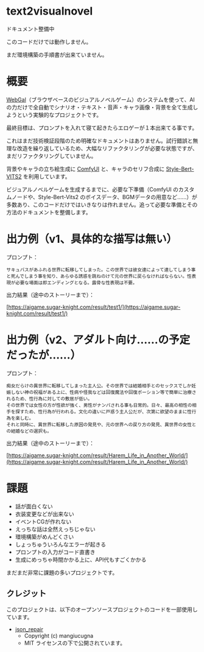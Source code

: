 # text2visualnovel

ドキュメント整備中

このコードだけでは動作しません。

まだ環境構築の手順書が出来ていません。

# 概要

[WebGal](https://openwebgal.com/ja/)（ブラウザベースのビジュアルノベルゲーム）のシステムを使って、AI の力だけで全自動でシナリオ・テキスト・音声・キャラ画像・背景を全て生成しようという実験的なプロジェクトです。

最終目標は、プロンプトを入れて寝て起きたらエロゲーが１本出来てる事です。

これはまだ技術検証段階のため明確なドキュメントはありません。試行錯誤と無理な改造を繰り返しているため、大幅なリファクタリングが必要な状態ですが、まだリファクタリングしていません。

背景やキャラの立ち絵生成に [ComfyUI](https://github.com/comfyanonymous/ComfyUI) と、キャラのセリフ合成に [Style-Bert-VITS2](https://github.com/litagin02/Style-Bert-VITS2) を利用しています。

ビジュアルノベルゲームを生成するまでに、必要な下準備（ComfyUI のカスタムノードや、Style-Bert-Vits2 のボイスデータ、BGMデータの用意など……）が多数あり、このコードだけではいきなりは作れません。追って必要な準備とその方法のドキュメントを整備します。

# 出力例（v1、具体的な描写は無い）

プロンプト：

    サキュバスがあふれる世界に転移してしまった。この世界では彼女達によって達してしまう事と死んでしまう事を知り、あらゆる誘惑を跳ねのけて元の世界に戻らなければならない。性表現が必要な場面は即エンディングとなる。露骨な性表現は不要。

出力結果（途中のストーリーまで）：

[https://aigame.sugar-knight.com/result/test1/](https://aigame.sugar-knight.com/result/test1/)

# 出力例（v2、アダルト向け……の予定だったが……）

プロンプト：

    痴女だらけの異世界に転移してしまった主人公。その世界では結婚相手とのセックスでしか妊娠しない神の祝福がある上に、性病や怪我などは回復魔法や回復ポーション等で簡単に治療されるため、性行為に対しての敷居が低い。
    その世界では女性の方が性欲が強く、男性がナンパされる事も日常的。日々、最高の相性の相手を探すため、性行為が行われる。文化の違いに戸惑う主人公だが、次第に欲望のままに性行為を楽しむ。
    それと同時に、異世界に転移した原因の発見や、元の世界への戻り方の発見、異世界の女性との結婚などの選択も。

出力結果（途中のストーリーまで）：

[https://aigame.sugar-knight.com/result/Harem_Life_in_Another_World/](https://aigame.sugar-knight.com/result/Harem_Life_in_Another_World/)

# 課題

- 話が面白くない
- 衣装変更などが出来ない
- イベントCGが作れない
- えっちな話は全然えっちじゃない
- 環境構築がめんどくさい
- しょっちゅういろんなエラーが起きる
- プロンプトの入力がコード直書き
- 生成にめっちゃ時間かかる上に、API代もすごくかかる

まだまだ非常に課題の多いプロジェクトです。

## クレジット

このプロジェクトは、以下のオープンソースプロジェクトのコードを一部使用しています。

- [json_repair](https://github.com/mangiucugna/json_repair)
  - Copyright (c) mangiucugna
  - MIT ライセンスの下で公開されています。


